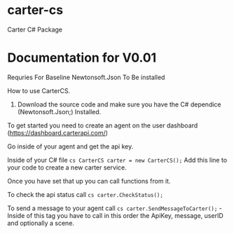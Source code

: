 # carter-cs
 Carter C# Package

# Documentation for V0.01

Requries For Baseline Newtonsoft.Json To Be installed

How to use CarterCS.

1. Download the source code and make sure you have the C# dependice (Newtonsoft.Json;) Installed.

To get started you need to create an agent on the user dashboard (https://dashboard.carterapi.com/) 

Go inside of your agent and get the api key.

Inside of your C# file ```cs CarterCS carter = new CarterCS();``` Add this line to your code to create a new carter service.

Once you have set that up you can call functions from it.

To check the api status call ```cs carter.CheckStatus();```

To send a message to your agent call ```cs carter.SendMessageToCarter();``` - Inside of this tag you have to call in this order the ApiKey, message, userID and optionally a scene.
